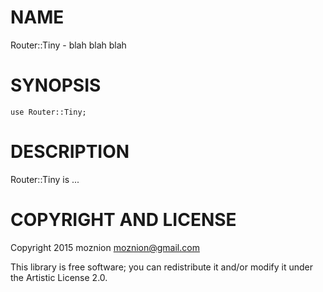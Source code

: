 NAME
====

Router::Tiny - blah blah blah

SYNOPSIS
========

    use Router::Tiny;

DESCRIPTION
===========

Router::Tiny is ...

COPYRIGHT AND LICENSE
=====================

Copyright 2015 moznion <moznion@gmail.com>

This library is free software; you can redistribute it and/or modify it under the Artistic License 2.0.
